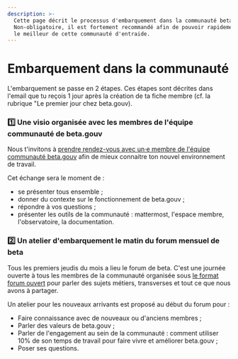 ```yaml
---
description: >-
  Cette page décrit le processus d'embarquement dans la communauté beta.gouv.
  Non-obligatoire, il est fortement recommandé afin de pouvoir rapidement tirer
  le meilleur de cette communauté d'entraide.
---
```


# Embarquement dans la communauté

L'embarquement se passe en 2 étapes. Ces étapes sont décrites dans l'email que tu reçois 1 jour après la création de ta fiche membre (cf. la rubrique "Le premier jour chez beta.gouv).

### **1️⃣ Une visio organisée avec les membres de l'équipe communauté de beta.gouv**

Nous t'invitons à [prendre rendez-vous avec un·e membre de l'équipe communauté beta.gouv](https://airtable.com/shr5Uaqje8eV9BabU) afin de mieux connaitre ton nouvel environnement de travail.

Cet échange sera le moment de :&#x20;

* se présenter tous ensemble ;
* donner du contexte sur le fonctionnement de beta.gouv ;
* répondre à vos questions  ;
* présenter les outils de la communauté : mattermost, l'espace membre, l'observatoire, la documentation.

### **2️⃣ Un atelier d'embarquement le matin du forum mensuel de beta**

Tous les premiers jeudis du mois a lieu le forum de beta. C'est une journée ouverte à tous les membres de la communauté organisée sous [le format forum ouvert](https://fr.wikipedia.org/wiki/M%C3%A9thodologie\_Forum\_Ouvert) pour parler des sujets métiers, transverses et tout ce que nous avons à partager.&#x20;

Un atelier pour les nouveaux arrivants est proposé au début du forum pour :&#x20;

* Faire connaissance avec de nouveaux ou d'anciens membres ;
* Parler des valeurs de beta.gouv ;
* Parler de l'engagement au sein de la communauté : comment utiliser 10% de son temps de travail pour faire vivre et améliorer beta.gouv ;
* Poser ses questions.

&#x20;   &#x20;
